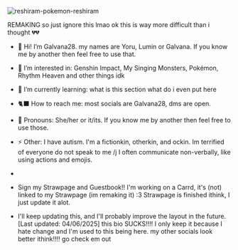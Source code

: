 ![reshiram-pokemon-reshiram](https://github.com/user-attachments/assets/7080908a-b436-4afe-9f25-930ebf9c4f4a)

REMAKING so just ignore this lmao
ok this is way more difficult than i thought 💔💔

- 🎪 Hi! I’m Galvana28. my names are Yoru, Lumin or Galvana. If you know me by another then feel free to use that.
- 🍡 I’m interested in: Genshin Impact, My Singing Monsters, Pokémon, Rhythm Heaven and other things idk
- 🌺 I’m currently learning: what is this section what do i even put here
- 🐈‍⬛ How to reach me: most socials are Galvana28, dms are open.
- 💜 Pronouns: She/her or it/its. If you know me by another then feel free to use those.
- ⚡ Other: I have autism. I'm a fictionkin, otherkin, and ockin. Im terrified of everyone do not speak to me /j I often communicate non-verbally, like using actions and emojis.
- 
- Sign my Strawpage and Guestbook!! I'm working on a Carrd, it's (not) linked to my Strawpage (im remaking it) :3 Strawpage is finished ithink, I just update it alot.

- I'll keep updating this, and I'll probably improve the layout in the future. [Last updated: 04/06/2025]
this bio SUCKS!!!! I only keep it because I hate change and I'm used to this being here. my other socials look better ithink‼️‼️ go check em out

